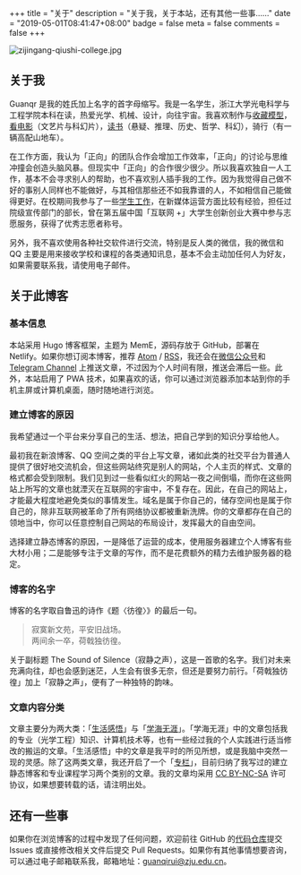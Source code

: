 +++
title = "关于"
description = "关于我，关于本站，还有其他一些事……"
date = "2019-05-01T08:41:47+08:00"
badge = false
meta = false
comments = false
+++

![zijingang-qiushi-college.jpg](/images/zijingang-qiushi-college.jpg "浙江大学紫金港校区·求是书院")

## 关于我

Guanqr 是我的姓氏加上名字的首字母缩写。我是一名学生，浙江大学光电科学与工程学院本科在读，热爱光学、机械、设计，向往宇宙。我喜欢制作与[收藏模型](/life/ideas/one-sixth-scale-figure/)，[看电影](/life/films/)（文艺片与科幻片），[读书](/life/books/)（悬疑、推理、历史、哲学、科幻），骑行（有一辆高配山地车）。

在工作方面，我认为「正向」的团队合作会增加工作效率，「正向」的讨论与思维冲撞会创造头脑风暴。但现实中「正向」的合作很少很少。所以我喜欢独自一人工作，基本不会寻求别人的帮助，也不喜欢别人插手我的工作。因为我觉得自己做不好的事别人同样也不能做好，与其相信那些还不如我靠谱的人，不如相信自己能做得更好。在校期间我参与了一些[学生工作](/life/school/a-job-in-editorial-department/)，在新媒体运营方面比较有经验，担任过院级宣传部门的部长，曾在第五届中国「互联网 +」大学生创新创业大赛中参与志愿服务，获得了优秀志愿者称号。

另外，我不喜欢使用各种社交软件进行交流，特别是反人类的微信，我的微信和 QQ 主要是用来接收学校和课程的各类通知讯息，基本不会主动加任何人为好友，如果需要联系我，请使用电子邮件。

## 关于此博客

### 基本信息

本站采用 Hugo 博客框架，主题为 MemE，源码存放于 GitHub，部署在 Netlify。如果你想订阅本博客，推荐 <a href="/atom.xml" target="_blank">Atom</a> / <a href="/rss.xml" target="_blank">RSS</a>，我还会在<a href="/images/wechat-official-accounts.svg" target="_blank">微信公众号</a>和 [Telegram Channel](https://t.me/guanqr) 上推送文章，不过因为个人时间有限，推送会滞后一些。此外，本站启用了 PWA 技术，如果喜欢的话，你可以通过浏览器添加本站到你的手机主屏或计算机桌面，随时随地进行浏览。

### 建立博客的原因

我希望通过一个平台来分享自己的生活、想法，把自己学到的知识分享给他人。

最初我在新浪博客、QQ 空间之类的平台上写文章，诸如此类的社交平台为普通人提供了很好地交流机会，但这些网站终究是别人的网站，个人主页的样式、文章的格式都会受到限制。我们见到过一些看似红火的网站一夜之间倒塌，而你在这些网站上所写的文章也就湮灭在互联网的宇宙中，不复存在。因此，在自己的网站上，才能最大程度地避免类似的事情发生。域名是属于你自己的，储存空间也是属于你自己的，除非互联网被革命了所有网络协议都被重新洗牌。你的文章都存在自己的领地当中，你可以任意控制自己网站的布局设计，发挥最大的自由空间。

选择建立静态博客的原因，一是降低了运营的成本，使用服务器建立个人博客有些大材小用；二是能够专注于文章的写作，而不是花费额外的精力去维护服务器的稳定。

### 博客的名字

博客的名字取自鲁迅的诗作《题〈彷徨〉》的最后一句。

<blockquote class="blockquote-center"><p>寂寞新文苑，平安旧战场。<br>
两间余一卒，荷戟独彷徨。</p></blockquote>

关于副标题 The Sound of Silence（寂静之声），这是一首歌的名字。我们对未来充满向往，却也会感到迷茫，人生会有很多无奈，但还是要努力前行。「荷戟独彷徨」加上「寂静之声」，便有了一种独特的韵味。

### 文章内容分类

文章主要分为两大类：「[生活感悟](/life/)」与「[学海无涯](/study/)」。「学海无涯」中的文章包括我的专业（光学工程）知识、计算机技术等，也有一些经过我的个人实践进行适当修改的搬运的文章。「生活感悟」中的文章是我平时的所见所想，或是我脑中突然一现的灵感。除了这两类文章，我还开启了一个「[专栏](/series/)」，目前归纳了我写过的建立静态博客和专业课程学习两个类别的文章。我的文章均采用 [CC BY-NC-SA](https://creativecommons.org/licenses/by-nc-sa/4.0/) 许可协议，如果想要转载的话，请注明出处。

## 还有一些事

如果你在浏览博客的过程中发现了任何问题，欢迎前往 GitHub 的[代码仓库](https://github.com/guanqr/blog)提交 Issues 或直接修改相关文件后提交 Pull Requests。如果你有其他事情想要咨询，可以通过电子邮箱联系我，邮箱地址：[guanqirui@zju.edu.cn](mailto:guanqirui@zju.edu.cn)。